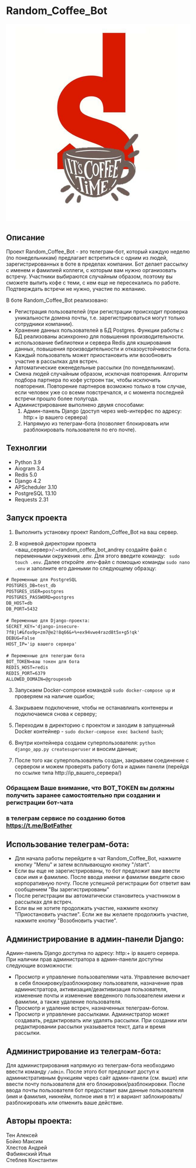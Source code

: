 # Random_Coffee_Bot
![screenshot](logo.jpg)

## Описание
Проект Random_Coffee_Bot - это телеграм-бот, который каждую неделю (по понедельникам) предлагает встретиться с одним из людей, зарегистрированных в боте в пределах компании.
Бот делает рассылку с именем и фамилией коллеги, с которым вам нужно организовать встречу. Участники выбираются случайным образом, поэтому вы сможете выпить кофе с теми, с кем еще не пересекались по работе. Подтверждать встречи не нужно, участие по желанию.

В боте Random_Coffee_Bot реализовано:
- Регистрация пользователей (при регистрации происходит проверка уникальности домена почты, т.е. зарегистрироваться могут только сотрудники компании).
- Хранение данных пользователей в БД Postgres. Функции работы с БД реализованы асинхронно для повышения производительности.
- использование библиотеки и сервера Redis для кэширования данных, повышения производительности и отказоустойчивости бота.
- Каждый пользователь может приостановить или возобновить участие в рассылках для встреч.
- Автоматические еженедельные рассылки (по понедельникам).
- Смена людей случайным образом, исключая повторения. Алгоритм подбора партнера по кофе устроен так, чтобы исключить повторения. Повторение партнеров возможно только в том случае, если человек уже со всеми повстречался, и с момента последней встречи прошло более полугода.
- Администрирование выполнено двумя способами:
  1. Админ-панель Django (доступ через web-интерфес по адресу: http:+ ip вашего сервера)
  2. Напрямую из телеграм-бота (позволяет блокировать или разблокировать пользователя по его почте).

## Технолгии
- Python 3.9
- Aiogram 3.4
- Redis 5.0
- Django 4.2
- APScheduler 3.10
- PostgreSQL 13.10
- Requests 2.31

## Запуск проекта
1) Выполнить установку проект Random_Coffee_Bot на ваш сервер.

2) В корневой директории проекта <ваш_сервер>/:~random_coffee_bot_andrey создайте файл с переменными окружения .env.
Для этого введите команду: ``` sudo touch .env```.
Далее откройте .env-файл с помощью команды ```sudo nano .env``` и заполните его данными по следующему образцу:

```
# Переменные для PostgreSQL
POSTGRES_DB=test_db
POSTGRES_USER=postgres
POSTGRES_PASSWORD=postgres
DB_HOST=db
DB_PORT=5432

# Переменные для Django-проекта:
SECRET_KEY='django-insecure-7f8jl#&fox9p+zm7@e2!8q66&+%+ex94vwe4razd8t5x+g5!qk'
DEBUG=False
HOST_IP='ip вашего сервера'

# Переменные для телеграм ботa
BOT_TOKEN=ваш токен для бота
REDIS_HOST=redis
REDIS_PORT=6379
ALLOWED_DOMAIN=@groupeseb
```

3) Запускаем Docker-compose командой `sudo docker-compose up` и проверяем на наличие ошибок;

4) Закрываем подключение, чтобы не останавлиать контенеры и подключаемся снова к серверу;

5) Переходим в директорию с проектом и заходим в запущенный Docker контейнер - `sudo docker-compose exec backend bash`;

6) Внутри контейнера создаем суперпользователя: `python django_app.py createsuperuser` и вносим данные;

7) После того как суперпользователь создан, закрываем соединение с сервером и можем проверять работу бота и админ панели (перейдя по ссылке типа http://ip_вашего_сервера/)


### Обращаем Ваше внимание, что BOT_TOKEN вы должны получить заранее самостоятельно при создании и регистрации бот-чата
### в телеграм сервисе по созданию ботов https://t.me/BotFather

## Использование телеграм-бота:
- Для начала работы перейдите в чат Random_Coffee_Bot, нажмите кнопку "Menu" и затем всплывающую кнопку "/start".
- Если вы еще не зарегистрированы, то бот предложит вам ввести свои имя и фамилию. После ввода имени и фамилии введите свою корпоративную почту. После успешной регистрации бот ответит вам сообщением "Вы зарегистрированы"
- После регистрации вы автоматически становитесь участником в рассылках для встреч.
- Если вы не хотите продолжать участие, нажмите кнопку "Приостановить участие". Если же вы желаете продолжить участие,  нажмите кнопку "Возобновить участие".

## Администрирование в админ-панели Django:
Админ-панель Django доступна по адресу: http:+ ip вашего сервера.
При наличии прав администратора в админ-панели доступны следующие возможности:
- Просмотр и управление пользователями чата. Управление включает в себя блокировку/разблокировку пользователя, назначение прав администратора, активизация/деактивизация пользователя, изменение почты и изменение введенного пользователем имени и фамилии, а также удаление пользователя.
- Просмотр и удаление встреч, назначенных телеграм-ботом.
- Просмотр и управление рассылками. Администратор может создавать, редактировать или удалять рассылки. При создании или редактировании рассылки указывается текст, дата и время рассылки.

## Администрирование из телеграм-бота:
Для администрирования напрямую из телеграм-бота необходимо ввести команду ```/admin```. После этого бот предложит доступ к административным функциям через сайт админ-панели (см. выше) или ввести почту пользователя для его блокировки/разблокировки.
После ввода почты пользователя бот предоставит вам данные пользователя (имя и фамилия, никнейм, полное имя в тг) и вариант заблокировать/разблокировать или отменить ваше действие.

## Авторы проекта:
Тен Алексей\
Бойко Максим\
Хлестов Андрей\
Фабиянский Илья\
Стеблев Константин
